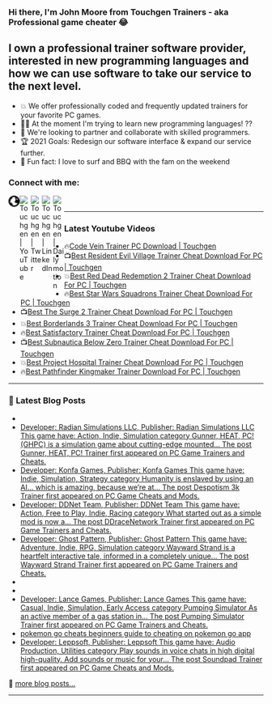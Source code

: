### Hi there, I'm John Moore from Touchgen Trainers - aka Professional game cheater 😂
## I own a professional trainer software provider, interested in new programming languages and how we can use software to take our service to the next level.

- 💥 We offer professionally coded and frequently updated trainers for your favorite PC games.
- 👩‍💻 At the moment I'm trying to learn new programming languages! ??
- 🤝 We're looking to partner and collaborate with skilled programmers.
- 🏆 2021 Goals: Redesign our software interface & expand our service further. 
- 🎉 Fun fact: I love to surf and BBQ with the fam on the weekend


### Connect with me:

[<img align="left" alt="Touchgen.net" width="22px" src="https://raw.githubusercontent.com/iconic/open-iconic/master/svg/globe.svg" />][website]
[<img align="left" alt="Touchgen | YouTube" width="22px" src="https://cdn.jsdelivr.net/npm/simple-icons@v3/icons/youtube.svg" />][youtube]
[<img align="left" alt="Touchgen | Twitter" width="22px" src="https://cdn.jsdelivr.net/npm/simple-icons@v3/icons/twitter.svg" />][twitter]
[<img align="left" alt="Touchgen | LinkedIn" width="22px" src="https://cdn.jsdelivr.net/npm/simple-icons@v3/icons/linkedin.svg" />][linkedin]
[<img align="left" alt="Touchgen | Dailymotion" width="22px" src="https://cdn.jsdelivr.net/npm/simple-icons@v3/icons/dailymotion.svg" />][dailymotion]

<br />

---
### Latest Youtube Videos

<!-- VIDEO-POST-LIST:START -->
 - 🔥[Code Vein Trainer PC Download | Touchgen](https://www.youtube.com/watch?v=g0uV3XJYyWU)
 - 📺[Best Resident Evil Village Trainer Cheat Download For PC | Touchgen](https://www.youtube.com/watch?v=oy_CNrI8DlY)
 - 💥[Best Red Dead Redemption 2 Trainer Cheat Download For PC | Touchgen](https://www.youtube.com/watch?v=dX3VmYrRqkY)
 - 🔥[Best Star Wars Squadrons Trainer Cheat Download For PC | Touchgen](https://www.youtube.com/watch?v=xDHtwMdYiFw)
 - 📺[Best The Surge 2 Trainer Cheat Download For PC | Touchgen](https://www.youtube.com/watch?v=gtByxJ0XD1U)
 - 💥[Best Borderlands 3 Trainer Cheat Download For PC | Touchgen](https://www.youtube.com/watch?v=1mCnnunOVM8)
 - 🔥[Best Satisfactory Trainer Cheat Download For PC | Touchgen](https://www.youtube.com/watch?v=xb_tsj03p90)
 - 📺[Best Subnautica Below Zero Trainer Cheat Download For PC | Touchgen](https://www.youtube.com/watch?v=kFKcSaWTBMc)
 - 💥[Best Project Hospital Trainer Cheat Download For PC | Touchgen](https://www.youtube.com/watch?v=b2prNIkFV_0)
 - 🔥[Best Pathfinder Kingmaker Trainer Download For PC | Touchgen](https://www.youtube.com/watch?v=M1s6WKM4k0o)<!-- VIDEO-POST-LIST:END -->
---

### 🧾 Latest Blog Posts

<!-- BLOG-POST-LIST:START -->
- [](https://ca.pinterest.com/pin/942519028281707419/)
- [Developer: Radian Simulations LLC, Publisher: Radian Simulations LLC This game have: Action, Indie, Simulation category ﻿Gunner, HEAT, PC! &lpar;GHPC&rpar; is a simulation game about cutting-edge mounted... The post Gunner, HEAT, PC! Trainer first appeared on PC Game Trainers and Cheats.](https://ca.pinterest.com/pin/601793568992719415/)
- [Developer: Konfa Games, Publisher: Konfa Games This game have: Indie, Simulation, Strategy category ﻿Humanity is enslaved by using an AI… which is amazing, because we’re at... The post Despotism 3k Trainer first appeared on PC Game Cheats and Mods.](https://ca.pinterest.com/pin/583568064246514205/)
- [Developer: DDNet Team, Publisher: DDNet Team This game have: Action, Free to Play, Indie, Racing category ﻿What started out as a simple mod is now a... The post DDraceNetwork Trainer first appeared on PC Game Trainers and Cheats.](https://ca.pinterest.com/pin/583568064243812280/)
- [Developer: Ghost Pattern, Publisher: Ghost Pattern This game have: Adventure, Indie, RPG, Simulation category ﻿Wayward Strand is a heartfelt interactive tale, informed in a completely unique... The post Wayward Strand Trainer first appeared on PC Game Trainers and Cheats.](https://ca.pinterest.com/pin/453315518759661892/)
- [](https://ca.pinterest.com/pin/593278950939730697/)
- [](https://ca.pinterest.com/pin/610308187033296314/)
- [Developer: Lance Games, Publisher: Lance Games This game have: Casual, Indie, Simulation, Early Access category ﻿Pumping Simulator As an active member of a gas station in... The post Pumping Simulator Trainer first appeared on PC Game Trainers and Cheats.](https://ca.pinterest.com/pin/675117800415904706/)
- [pokemon go cheats beginners guide to cheating on pokemon go app](https://ca.pinterest.com/pin/578571883400727502/)
- [Developer: Leppsoft, Publisher: Leppsoft This game have: Audio Production, Utilities category ﻿Play sounds in voice chats in high digital high-quality. Add sounds or music for your... The post Soundpad Trainer first appeared on PC Game Cheats and Mods.](https://ca.pinterest.com/pin/913104893174103246/)
<!-- BLOG-POST-LIST:END -->

📖 [more blog posts...](https://touchgen-gaming-trainers.blogspot.com)

---


[website]: https://www.touchgen.net
[twitter]: https://twitter.com/touchgentrainer
[youtube]: https://www.youtube.com/c/Touchgen
[dailymotion]: https://www.dailymotion.com/dm_aedae9e8c0bf3c7b8a4c59d9a0f042c6
[linkedin]: https://www.linkedin.com/company/touchgencheats
